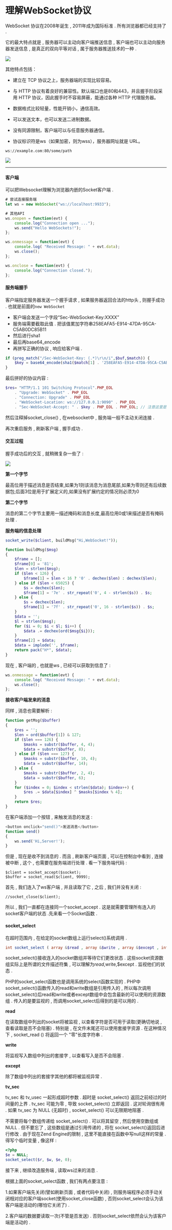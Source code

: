 # 理解WebSocket协议

WebSocket 协议在2008年诞生 , 2011年成为国际标准 . 所有浏览器都已经支持了 .

它的最大特点就是 , 服务器可以主动向客户端推送信息 , 客户端也可以主动向服务器发送信息 , 是真正的双向平等对话 , 属于服务器推送技术的一种 .

![](/assets/websocket.png)

其他特点包括：

* 建立在 TCP 协议之上，服务器端的实现比较容易。

* 与 HTTP 协议有着良好的兼容性。默认端口也是80和443，并且握手阶段采用 HTTP 协议，因此握手时不容易屏蔽，能通过各种 HTTP 代理服务器。

* 数据格式比较轻量，性能开销小，通信高效。

* 可以发送文本，也可以发送二进制数据。

* 没有同源限制，客户端可以与任意服务器通信。

* 协议标识符是ws（如果加密，则为wss），服务器网址就是 URL。

```
ws://example.com:80/some/path
```

![](/assets/wws.png)

---

#### 客户端

可以把Websocket理解为浏览器内嵌的Socket客户端 .

```js
# 尝试连接服务端
let ws = new WebSocket("ws://localhost:9933");

# 其他API
ws.onopen = function(evt) {
    console.log("Connection open ...");
    ws.send("Hello WebSockets!");
};

ws.onmessage = function(evt) {
    console.log( "Received Message: " + evt.data);
    ws.close();
};

ws.onclose = function(evt) {
    console.log("Connection closed.");
};
```

#### 服务端握手

客户端指定服务器发送一个握手请求 , 如果服务器返回合法的http头 , 则握手成功 . 也就是前面的`new WebSocket`

* 客户端会发送一个字段“Sec-WebSocket-Key:XXXX”
* 服务端需要截取此值 . 把该值累加字符串258EAFA5-E914-47DA-95CA-C5AB0DC85B11
* 然后进行sha1
* 最后再base64\_encode
* 再拼写正确的协议 , 响应给客户端 . 

```php
if (preg_match("/Sec-WebSocket-Key: (.*)\r\n/i",$buf,$match)) {
    $key = base64_encode(sha1($match[1] . '258EAFA5-E914-47DA-95CA-C5AB0DC85B11',true));
}
```

最后拼好的协议内容 :

```php
$res= "HTTP/1.1 101 Switching Protocol".PHP_EOL
    . "Upgrade: WebSocket" . PHP_EOL
    . "Connection: Upgrade" . PHP_EOL
    . "WebSocket-Location: ws://127.0.0.1:9090" . PHP_EOL
    . "Sec-WebSocket-Accept: " . $key . PHP_EOL . PHP_EOL; // 注意这里是两个换行
```

然后注释掉socket\_close\(\) , 在websocket中 , 服务端一般不主动关闭连接 .

再次重启服务 , 刷新客户端 , 握手成功 .

#### 交互过程

握手成功后的交互 , 就稍微复杂一些了 :

![](/assets/websockjaohu.png)

**第一个字节**

最高位用于描述消息是否结束,如果为1则该消息为消息尾部,如果为零则还有后续数据包;后面3位是用于扩展定义的,如果没有扩展约定的情况则必须为0

**第二个字节**

消息的第二个字节主要用一描述掩码和消息长度,最高位用0或1来描述是否有掩码处理 .

**服务端的信息处理**

```php
socket_write($client, buildMsg("Hi,WebSocket!"));

function buildMsg($msg)
{
    $frame = [];
    $frame[0] = '81';
    $len = strlen($msg);
    if ($len < 126) {
        $frame[1] = $len < 16 ? '0' . dechex($len) : dechex($len);
    } else if ($len < 65025) {
        $s = dechex($len);
        $frame[1] = '7e' . str_repeat('0', 4 - strlen($s)) . $s;
    } else {
        $s = dechex($len);
        $frame[1] = '7f' . str_repeat('0', 16 - strlen($s)) . $s;
    }
    $data = '';
    $l = strlen($msg);
    for ($i = 0; $i < $l; $i++) {
        $data .= dechex(ord($msg{$i}));
    }
    $frame[2] = $data;
    $data = implode('', $frame);
    return pack("H*", $data);
}
```

现在 , 客户端的 , 也就是ws , 已经可以获取到信息了 :

```js
ws.onmessage = function(evt) {
    console.log( "Received Message: " + evt.data);
    ws.close();
};
```

**接收客户端发来的消息**

同样 , 消息也需要解析 :

```php
function getMsg($buffer)
{
    $res = '';
    $len = ord($buffer[1]) & 127;
    if ($len === 126) {
        $masks = substr($buffer, 4, 4);
        $data = substr($buffer, 8);
    } else if ($len === 127) {
        $masks = substr($buffer, 10, 4);
        $data = substr($buffer, 14);
    } else {
        $masks = substr($buffer, 2, 4);
        $data = substr($buffer, 6);
    }
    for ($index = 0; $index < strlen($data); $index++) {
        $res .= $data[$index] ^ $masks[$index % 4];
    }
    return $res;
}
```

在客户端添加一个按钮 , 来触发消息的发送 :

```js
<button onclick="send()">发送消息</button>
function send()
{
    ws.send('Hi,Server!');
}
```

但是 , 现在是收不到消息的 . 而且 , 刷新客户端页面 , 可以在控制台中看到 , 连接被中断 , 这个 , 也需要在服务端进行处理 . 看一下服务端代码 :

```
$client = socket_accept($socket);
$buffer = socket_read($client, 9999);
```

首先 , 我们连入了ws客户端 , 并且读取了它 , 之后 , 我们并没有关闭 :

```
//socket_close($client);
```

所以 , 我们一直都在连接同一个socket\_accept . 这是就需要管理所有连入的socket客户端的状态 .先来看一个Socket函数 .

#### socket\_select

在超时范围内 , 在给定的socket数组上运行select\(\)系统调用 .

```php
int socket_select ( array &$read , array &$write , array &$except , int $tv_sec [, int $tv_usec = 0 ] )
```

socket\_select\(\)接收连入的socket数组并等待它们更改状态 . 这些socket资源数组实际上是所谓的文件描述符集 , 可以理解为$read,$write,$except . 监视他们的状态 .

PHP的socket\_select函数也是调用系统的select函数实现的 . PHP中socket\_select\(\)函数传入的read和write数组是引用传入的 , 所以每次调用socket\_select\(\)后read和write或者except数组中会包含最新的可以使用的资源数组 . 传入的是要监视的 , 而调用socket\_select后得到的是可以用的 .

**read**

在读取数组中列出的socket将被监视 , 以查看字符是否可用于读取\(更确切地说 , 查看读取是否不会阻塞\) . 特别是 , 在文件末尾还可以使用套接字资源 . 在这种情况下 , socket\_read \(\) 将返回一个 "零"长度字符串 .

**write**

将监视写入数组中列出的套接字 , 以查看写入是否不会阻塞 .

**except**

除了数组中列出的套接字其他的都将被监视异常 .

**tv\_sec**

tv\_sec 和 tv\_usec 一起形成超时参数 . 超时是 socket\_select\(\) 返回之前经过的时间量的上界 . tv\_sec 可能为零 , 导致 socket\_select\(\) 立即返回 . 这对轮询很有用 . 如果 tv\_sec 为 NULL \(无超时\) , socket\_select\(\) 可以无限期地阻塞 .

不需要将每个数组传递给 socket\_select\(\) . 可以将其留空 , 然后使用空数组或NULL . 但不要忘了 , 这些数组是通过引用传递的 , 将在 socket\_select\(\)返回后进行修改 . 由于现在Zend Engine的限制 , 这里不能直接在函数中写null这样的常量 . 得写个临时变量 , 像这样 :

```php
<?php
$e = NULL;
socket_select($r, $w, $e, 0);
```

接下来 , 继续改造服务端 , 读取ws过来的消息 .

根据上面的socket\_select函数 , 我们有两点要注意 :

1.如果客户端先关闭\(譬如刷新页面 , 或者代码中关闭\) , 则服务端程序必须手动关闭相对应的客户端socket\(使用socket\_close函数\) , 否则socket\_select会认为该客户端是活动的\(哪怕它关闭了\) .

2.客户端的数据要读取一次\(不管是否发送\) . 否则socket\_select依然会认为该客户端是活动的 .


